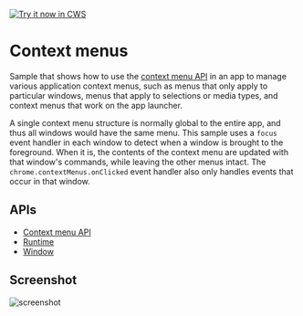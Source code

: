 <a target="_blank" href="https://chrome.google.com/webstore/detail/biknlgbccocnocjfclpedecpgopjokik">![Try it now in CWS](https://raw.github.com/GoogleChrome/chrome-app-samples/master/tryitnowbutton.png "Click here to install this sample from the Chrome Web Store")</a>


# Context menus

Sample that shows how to use the [context menu API](http://developer.chrome.com/apps/contextMenus.html) in an app to manage various application context menus, such as menus that only apply to particular windows, menus that apply to selections or media types, and context menus that work on the app launcher.

A single context menu structure is normally global to the entire app, and thus all windows would have the same menu. This sample uses a `focus` event handler in each window to detect when a window is brought to the foreground. When it is, the contents of the context menu are updated with that window's commands, while leaving the other menus intact. The `chrome.contextMenus.onClicked` event handler also only handles events that occur in that window.

## APIs

* [Context menu API](http://developer.chrome.com/apps/contextMenus.html)
* [Runtime](http://developer.chrome.com/apps/app.runtime.html)
* [Window](http://developer.chrome.com/apps/app.window.html)

     
     
## Screenshot
![screenshot](https://raw.github.com/GoogleChrome/chrome-app-samples/master/context-menu/assets/screenshot_1280_800.png)

